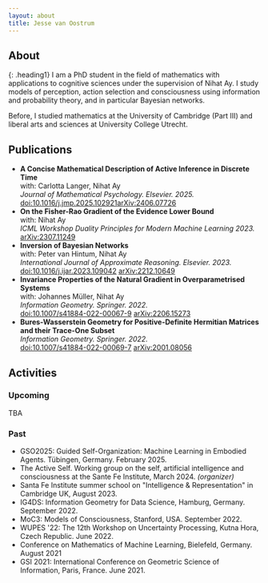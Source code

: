 ```yaml
---
layout: about
title: Jesse van Oostrum
---
```


## About
{: .heading1}
I am a PhD student in the field of mathematics with applications to cognitive sciences under the supervision of Nihat Ay. I study models of perception, action selection and consciousness using information and probability theory, and in particular Bayesian networks.  

Before, I studied mathematics at the University of Cambridge (Part III) and liberal arts and sciences at University College Utrecht. 

## Publications

- **A Concise Mathematical Description of Active Inference in Discrete Time**  
with: Carlotta Langer, Nihat Ay  
_Journal of Mathematical Psychology. Elsevier. 2025._
[doi:10.1016/j.jmp.2025.102921](https://doi.org/10.1016/j.jmp.2025.102921)[arXiv:2406.07726](https://arxiv.org/abs/2406.07726)
- **On the Fisher-Rao Gradient of the Evidence Lower Bound**  
with: Nihat Ay  
_ICML Workshop Duality Principles for Modern Machine Learning 2023._  
[arXiv:2307.11249](https://arxiv.org/abs/2307.11249)
- **Inversion of Bayesian Networks**   
with: Peter van Hintum, Nihat Ay  
_International Journal of Approximate Reasoning. Elsevier. 2023._
[doi:10.1016/j.ijar.2023.109042](https://doi.org/10.1016/j.ijar.2023.109042)
[arXiv:2212.10649](https://arxiv.org/abs/2212.10649)
- **Invariance Properties of the Natural Gradient in Overparametrised Systems**  
with: Johannes Müller, Nihat Ay   
_Information Geometry. Springer. 2022._  
[doi:10.1007/s41884-022-00067-9](https://doi.org/10.1007/s41884-022-00067-9) [arXiv:2206.15273](https://arxiv.org/abs/2206.15273)
- **Bures-Wasserstein Geometry for Positive-Definite Hermitian Matrices and their Trace-One Subset**  
_Information Geometry. Springer. 2022._   
[doi:10.1007/s41884-022-00069-7](https://doi.org/10.1007/s41884-022-00069-7) [arXiv:2001.08056](https://arxiv.org/abs/2001.08056)

## Activities

### Upcoming
TBA

### Past
- GSO2025: Guided Self-Organization: Machine Learning in Embodied Agents. Tübingen, Germany. February 2025. 
- The Active Self. Working group on the self, artificial intelligence and consciousness at the Sante Fe Institute, March 2024. _(organizer)_
- Santa Fe Institute summer school on "Intelligence & Representation" in Cambridge UK, August 2023.
- IG4DS: Information Geometry for Data Science, Hamburg, Germany. September 2022. 
- MoC3: Models of Consciousness, Stanford, USA. September 2022. 
- WUPES '22: The 12th Workshop on Uncertainty Processing, Kutna Hora, Czech Republic. June 2022. 
- Conference on Mathematics of Machine Learning, Bielefeld, Germany. August 2021
- GSI 2021: International Conference on Geometric Science of Information, Paris, France. June 2021. 

